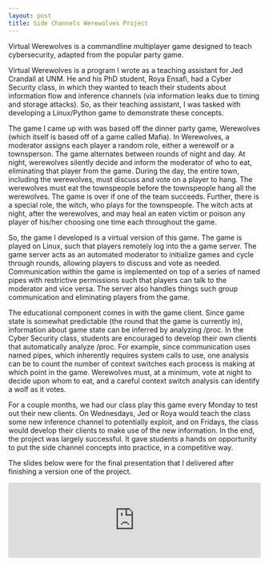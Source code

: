 ```yaml
---
layout: post
title: Side Channels Werewolves Project
---
```

Virtual Werewolves is a commandline multiplayer game designed to teach cybersecurity, adapted from the popular party game.

Virtual Werewolves is a program I wrote as a teaching assistant for Jed Crandall at UNM. He and his PhD student, Roya Ensafi, had a Cyber Security class, in which they wanted to teach their students about information flow and inference channels (via information leaks due to timing and storage attacks). So, as their teaching assistant, I was tasked with developing a Linux/Python game to demonstrate these concepts.

The game I came up with was based off the dinner party game, Werewolves (which itself is based off of a game called Mafia). In Werewolves, a moderator assigns each player a random role, either a werewolf or a townsperson. The game alternates between rounds of night and day. At night, werewolves silently decide and inform the moderator of who to eat, eliminating that player from the game. During the day, the entire town, including the werewolves, must discuss and vote on a player to hang. The
werewolves must eat the townspeople before the townspeople hang all the werewolves. The game is over if one of the team succeeds. Further, there is a special role, the witch, who plays for the townspeople. The witch acts at night, after the werewolves, and may heal an eaten victim or poison any player of his/her choosing one time each throughout the game.

So, the game I developed is a virtual version of this game. The game is played on Linux, such that players remotely log into the a game server. The game server acts as an automated moderator to initialize games and cycle through rounds, allowing players to discuss and vote as needed. Communication within the game is implemented on top of a series of named pipes with restrictive permissions such that players can talk to the moderator and vice versa. The server also handles things such group
communication and eliminating players from the game.

The educational component comes in with the game client. Since game state is somewhat predictable (the round that the game is currently in), information about game state can be inferred by analyzing /proc. In the Cyber Security class, students are encouraged to develop their own clients that automatically analyze /proc. For example, since communication uses named pipes, which inherently requires system calls to use, one analysis can be to count the number of context switches each process is
making at which point in the game. Werewolves must, at a minimum, vote at night to decide upon whom to eat, and a careful context switch analysis can identify a wolf as it votes.

For a couple months, we had our class play this game every Monday to test out their new clients. On Wednesdays, Jed or Roya would teach the class some new inference channel to potentially exploit, and on Fridays, the class would develop their clients to make use of the new information. In the end, the project was largely successful. It gave students a hands on opportunity to put the side channel concepts into practice, in a competitive way.

The slides below were for the final presentation that I delivered after finishing a version one of the project.

<center>
  <iframe src="https://www.slideshare.net/slideshow/embed_code/18368385" width="100%" frameborder="0" marginwidth="0" marginheight="0" scrolling="no" allowfullscreen=""></iframe>
</center>
